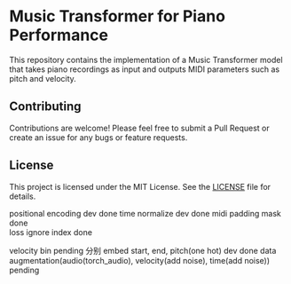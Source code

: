 # Music Transformer for Piano Performance

This repository contains the implementation of a Music Transformer model that takes piano recordings as input and outputs MIDI parameters such as pitch and velocity.

## Contributing

Contributions are welcome! Please feel free to submit a Pull Request or create an issue for any bugs or feature requests.

## License

This project is licensed under the MIT License. See the [LICENSE](LICENSE) file for details.

positional encoding dev done
time normalize dev done
midi padding mask done  
loss ignore index done

velocity bin pending
分别 embed start, end, pitch(one hot) dev done
data augmentation(audio(torch_audio), velocity(add noise), time(add noise)) pending
